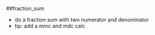 ##fraction_sum

- do a fraction sum with two numerator and denominator
- tip: add a mmc and mdc calc